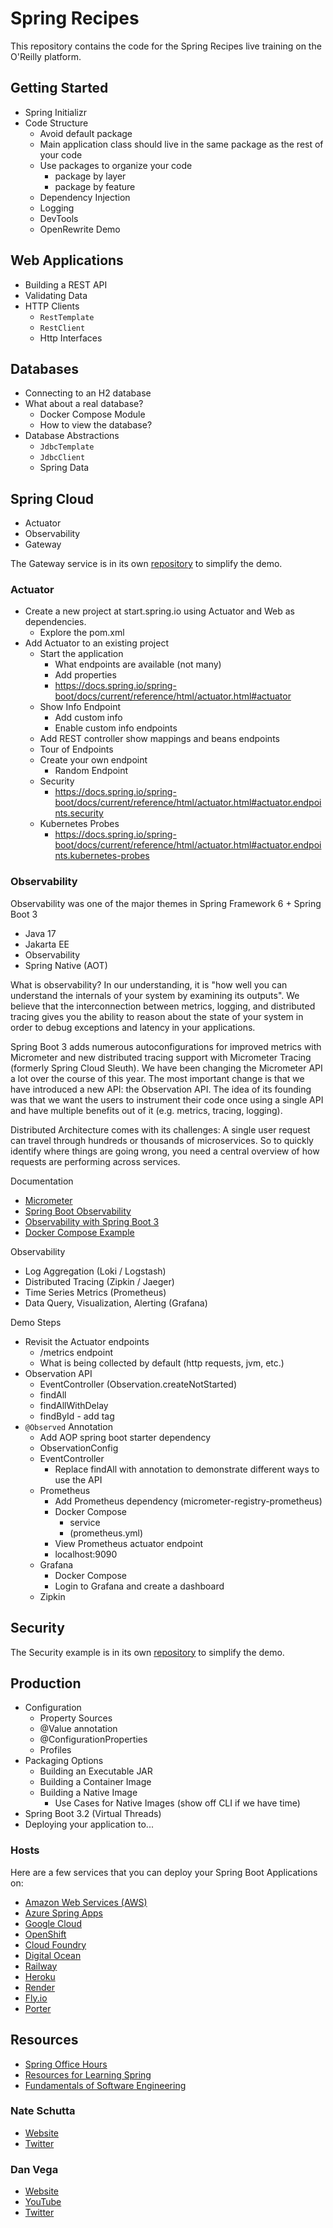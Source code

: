 # Spring Recipes

This repository contains the code for the Spring Recipes live training on the O'Reilly platform.

## Getting Started

- Spring Initializr
- Code Structure
  - Avoid default package
  - Main application class should live in the same package as the rest of your code
  - Use packages to organize your code
    - package by layer 
    - package by feature
  - Dependency Injection
  - Logging
  - DevTools
  - OpenRewrite Demo

## Web Applications

- Building a REST API
- Validating Data
- HTTP Clients
  - `RestTemplate`
  - `RestClient`
  - Http Interfaces

## Databases

- Connecting to an H2 database
- What about a real database? 
  - Docker Compose Module
  - How to view the database?
- Database Abstractions 
  - `JdbcTemplate`
  - `JdbcClient`
  - Spring Data

## Spring Cloud

- Actuator
- Observability
- Gateway

The Gateway service is in its own [repository](https://github.com/spring-recipes/gateway-service) to simplify the demo.

### Actuator

- Create a new project at start.spring.io using Actuator and Web as dependencies.
  - Explore the pom.xml
- Add Actuator to an existing project
  - Start the application
    - What endpoints are available (not many)
    - Add properties
    - https://docs.spring.io/spring-boot/docs/current/reference/html/actuator.html#actuator
  - Show Info Endpoint
    - Add custom info
    - Enable custom info endpoints
  - Add REST controller show mappings and beans endpoints
  - Tour of Endpoints
  - Create your own endpoint
    - Random Endpoint
  - Security
    - https://docs.spring.io/spring-boot/docs/current/reference/html/actuator.html#actuator.endpoints.security
  - Kubernetes Probes
    - https://docs.spring.io/spring-boot/docs/current/reference/html/actuator.html#actuator.endpoints.kubernetes-probes

### Observability

Observability was one of the major themes in Spring Framework 6 + Spring Boot 3

- Java 17
- Jakarta EE
- Observability
- Spring Native (AOT)

What is observability? In our understanding, it is "how well you can understand the internals of your system by examining its outputs". We believe that the interconnection between metrics, logging, and distributed tracing gives you the ability to reason about the state of your system in order to debug exceptions and latency in your applications.

Spring Boot 3 adds numerous autoconfigurations for improved metrics with Micrometer and new distributed tracing support with Micrometer Tracing (formerly Spring Cloud Sleuth). We have been changing the Micrometer API a lot over the course of this year. The most important change is that we have introduced a new API: the Observation API.
The idea of its founding was that we want the users to instrument their code once using a single API and have multiple benefits out of it (e.g. metrics, tracing, logging).

Distributed Architecture comes with its challenges:
A single user request can travel through hundreds or thousands of microservices. So to quickly identify where things are going wrong, you need a central overview of how requests are performing across services.

Documentation
- [Micrometer](https://micrometer.io/)
- [Spring Boot Observability](https://docs.spring.io/spring-boot/docs/current/reference/html/actuator.html#actuator.observability)
- [Observability with Spring Boot 3](https://spring.io/blog/2022/10/12/observability-with-spring-boot-3)
- [Docker Compose Example](https://github.com/marcingrzejszczak/observability-boot-blog-post )

Observability
- Log Aggregation (Loki / Logstash)
- Distributed Tracing (Zipkin / Jaeger)
- Time Series Metrics (Prometheus)
- Data Query, Visualization, Alerting (Grafana)

Demo Steps

- Revisit the Actuator endpoints
  - /metrics endpoint
  - What is being collected by default (http requests, jvm, etc.)
- Observation API
  - EventController (Observation.createNotStarted)
  - findAll
  - findAllWithDelay
  - findById - add tag
- `@Observed` Annotation
  - Add AOP spring boot starter dependency
  - ObservationConfig
  - EventController
    - Replace findAll with annotation to demonstrate different ways to use the API
  - Prometheus
    - Add Prometheus dependency (micrometer-registry-prometheus)
    - Docker Compose
      - service
      - (prometheus.yml)
    - View Prometheus actuator endpoint
    - localhost:9090
  - Grafana
    - Docker Compose
    - Login to Grafana and create a dashboard
  - Zipkin

## Security

The Security example is in its own [repository](https://github.com/spring-recipes/secure) to simplify the demo.

## Production

- Configuration
  - Property Sources
  - @Value annotation
  - @ConfigurationProperties
  - Profiles
- Packaging Options
  - Building an Executable JAR
  - Building a Container Image
  - Building a Native Image
    - Use Cases for Native Images (show off CLI if we have time)
- Spring Boot 3.2 (Virtual Threads)
- Deploying your application to...

### Hosts

Here are a few services that you can deploy your Spring Boot Applications on:

- [Amazon Web Services (AWS)](https://aws.amazon.com/)
- [Azure Spring Apps](https://azure.microsoft.com/en-us/products/spring-apps)
- [Google Cloud](https://cloud.google.com/)
- [OpenShift](https://www.redhat.com/en/technologies/cloud-computing/openshift)
- [Cloud Foundry](https://www.cloudfoundry.org/)
- [Digital Ocean](https://www.digitalocean.com/)
- [Railway](https://railway.app/)
- [Heroku](https://www.heroku.com/)
- [Render](https://render.com/)
- [Fly.io](https://fly.io/)
- [Porter](https://porter.run/)

## Resources

- [Spring Office Hours](https://springofficehours.io)
- [Resources for Learning Spring](https://github.com/spring-office-hours/resources-learning-spring)
- [Fundamentals of Software Engineering](https://learning.oreilly.com/library/view/fundamentals-of-software/9781098143220/)

### Nate Schutta

- [Website](http://ntschutta.io/)
- [Twitter](https://twitter.com/ntschutta)

### Dan Vega

- [Website](https://www.danvega.dev/)
- [YouTube](https://www.youtube.com/@danvega)
- [Twitter](https://twitter.com/therealdanvega)
